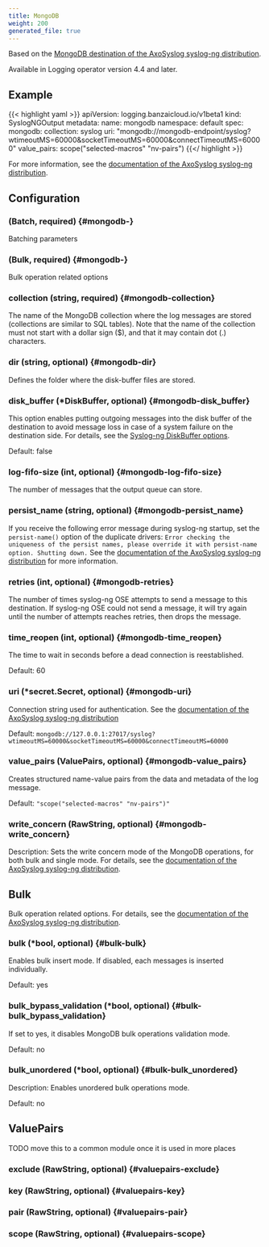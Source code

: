 ```yaml
---
title: MongoDB
weight: 200
generated_file: true
---
```


Based on the [MongoDB destination of the AxoSyslog syslog-ng distribution](https://axoflow.com/docs/axosyslog-core/chapter-destinations/configuring-destinations-mongodb/).

Available in Logging operator version 4.4 and later.

## Example

{{< highlight yaml >}}
apiVersion: logging.banzaicloud.io/v1beta1
kind: SyslogNGOutput
metadata:
  name: mongodb
  namespace: default
spec:
  mongodb:
    collection: syslog
    uri: "mongodb://mongodb-endpoint/syslog?wtimeoutMS=60000&socketTimeoutMS=60000&connectTimeoutMS=60000"
    value_pairs: scope("selected-macros" "nv-pairs")
 {{</ highlight >}}

For more information, see the [documentation of the AxoSyslog syslog-ng distribution](https://axoflow.com/docs/axosyslog-core/chapter-destinations/configuring-destinations-mongodb/).


## Configuration

###  (Batch, required) {#mongodb-}

Batching parameters 


###  (Bulk, required) {#mongodb-}

Bulk operation related options 


### collection (string, required) {#mongodb-collection}

The name of the MongoDB collection where the log messages are stored (collections are similar to SQL tables). Note that the name of the collection must not start with a dollar sign ($), and that it may contain dot (.) characters. 


### dir (string, optional) {#mongodb-dir}

Defines the folder where the disk-buffer files are stored. 


### disk_buffer (*DiskBuffer, optional) {#mongodb-disk_buffer}

This option enables putting outgoing messages into the disk buffer of the destination to avoid message loss in case of a system failure on the destination side. For details, see the [Syslog-ng DiskBuffer options](../disk_buffer/).  

Default:  false

### log-fifo-size (int, optional) {#mongodb-log-fifo-size}

The number of messages that the output queue can store. 


### persist_name (string, optional) {#mongodb-persist_name}

If you receive the following error message during syslog-ng startup, set the `persist-name()` option of the duplicate drivers: `Error checking the uniqueness of the persist names, please override it with persist-name option. Shutting down.` See the [documentation of the AxoSyslog syslog-ng distribution](https://axoflow.com/docs/axosyslog-core/chapter-destinations/configuring-destinations-http-nonjava/reference-destination-http-nonjava/#persist-name) for more information. 


### retries (int, optional) {#mongodb-retries}

The number of times syslog-ng OSE attempts to send a message to this destination. If syslog-ng OSE could not send a message, it will try again until the number of attempts reaches retries, then drops the message. 


### time_reopen (int, optional) {#mongodb-time_reopen}

The time to wait in seconds before a dead connection is reestablished.  

Default:  60

### uri (*secret.Secret, optional) {#mongodb-uri}

Connection string used for authentication. See the [documentation of the AxoSyslog syslog-ng distribution](https://axoflow.com/docs/axosyslog-core/chapter-destinations/configuring-destinations-mongodb/reference-destination-mongodb/#mongodb-option-uri) 

Default:  `mongodb://127.0.0.1:27017/syslog?wtimeoutMS=60000&socketTimeoutMS=60000&connectTimeoutMS=60000`

### value_pairs (ValuePairs, optional) {#mongodb-value_pairs}

Creates structured name-value pairs from the data and metadata of the log message.  

Default: `"scope("selected-macros" "nv-pairs")"`

### write_concern (RawString, optional) {#mongodb-write_concern}

Description: Sets the write concern mode of the MongoDB operations, for both bulk and single mode. For details, see the [documentation of the AxoSyslog syslog-ng distribution](https://axoflow.com/docs/axosyslog-core/chapter-destinations/configuring-destinations-mongodb/reference-destination-mongodb/#mongodb-option-write-concern). 



## Bulk

Bulk operation related options. For details, see the [documentation of the AxoSyslog syslog-ng distribution](https://axoflow.com/docs/axosyslog-core/chapter-destinations/configuring-destinations-mongodb/reference-destination-mongodb/#mongodb-option-bulk).

### bulk (*bool, optional) {#bulk-bulk}

Enables bulk insert mode. If disabled, each messages is inserted individually.  

Default:  yes

### bulk_bypass_validation (*bool, optional) {#bulk-bulk_bypass_validation}

If set to yes, it disables MongoDB bulk operations validation mode.  

Default:  no

### bulk_unordered (*bool, optional) {#bulk-bulk_unordered}

Description: Enables unordered bulk operations mode.  

Default:  no


## ValuePairs

TODO move this to a common module once it is used in more places

### exclude (RawString, optional) {#valuepairs-exclude}


### key (RawString, optional) {#valuepairs-key}


### pair (RawString, optional) {#valuepairs-pair}


### scope (RawString, optional) {#valuepairs-scope}



